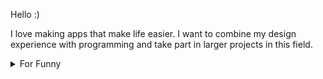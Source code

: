 

Hello :) 

I love making apps that make life easier. I want to combine my design experience with programming and take part in larger projects in this field.

<details>

<summary>For Funny</summary>




<!--START_SECTION:waka-->
![Code Time](http://img.shields.io/badge/Code%20Time-192%20hrs%2038%20mins-blue)

![Profile Views](http://img.shields.io/badge/Profile%20Views-2-blue)

**🐱 My GitHub Data** 

> 🏆 600 Contributions in the Year 2022
 > 
> 📦 77.3 kB Used in GitHub's Storage 
 > 
> 💼 Opted to Hire
 > 
> 📜 51 Public Repositories 
 > 
> 🔑 2 Private Repositories  
 > 
**I'm a Night 🦉** 

```text
🌞 Morning    88 commits     ████░░░░░░░░░░░░░░░░░░░░░   16.27% 
🌆 Daytime    160 commits    ███████░░░░░░░░░░░░░░░░░░   29.57% 
🌃 Evening    138 commits    ██████░░░░░░░░░░░░░░░░░░░   25.51% 
🌙 Night      155 commits    ███████░░░░░░░░░░░░░░░░░░   28.65%

```
📅 **I'm Most Productive on Monday** 

```text
Monday       106 commits    █████░░░░░░░░░░░░░░░░░░░░   19.59% 
Tuesday      55 commits     ██░░░░░░░░░░░░░░░░░░░░░░░   10.17% 
Wednesday    70 commits     ███░░░░░░░░░░░░░░░░░░░░░░   12.94% 
Thursday     70 commits     ███░░░░░░░░░░░░░░░░░░░░░░   12.94% 
Friday       102 commits    ████░░░░░░░░░░░░░░░░░░░░░   18.85% 
Saturday     57 commits     ██░░░░░░░░░░░░░░░░░░░░░░░   10.54% 
Sunday       81 commits     ███░░░░░░░░░░░░░░░░░░░░░░   14.97%

```


📊 **This Week I Spent My Time On** 

```text
⌚︎ Time Zone: Europe/Istanbul

💬 Programming Languages: 
JavaScript               1 hr 17 mins        █████████████░░░░░░░░░░░░   54.32% 
TypeScript               33 mins             █████░░░░░░░░░░░░░░░░░░░░   23.4% 
CSS                      23 mins             ████░░░░░░░░░░░░░░░░░░░░░   16.79% 
JSON                     6 mins              █░░░░░░░░░░░░░░░░░░░░░░░░   4.69% 
Markdown                 0 secs              ░░░░░░░░░░░░░░░░░░░░░░░░░   0.54%

🐱‍💻 Projects: 
frontendship             1 hr 33 mins        ████████████████░░░░░░░░░   66.01% 
hikariops                48 mins             ████████░░░░░░░░░░░░░░░░░   33.95% 
halid.dev                0 secs              ░░░░░░░░░░░░░░░░░░░░░░░░░   0.03%

```

**I Mostly Code in JavaScript** 

```text
JavaScript               19 repos            ████████████░░░░░░░░░░░░░   47.5% 
HTML                     7 repos             ████░░░░░░░░░░░░░░░░░░░░░   17.5% 
CSS                      6 repos             ███░░░░░░░░░░░░░░░░░░░░░░   15.0% 
Swift                    5 repos             ███░░░░░░░░░░░░░░░░░░░░░░   12.5% 
TypeScript               2 repos             █░░░░░░░░░░░░░░░░░░░░░░░░   5.0%

```



 Last Updated on 26/10/2022 18:52:52 UTC
<!--END_SECTION:waka-->

</details>
